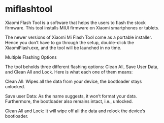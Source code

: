 # miflashtool
Xiaomi Flash Tool is a software that helps the users to flash the stock firmware. This tool installs MIUI firmware on Xiaomi smartphones or tablets. 

The newer versions of Xiaomi Mi Flash Tool come as a portable installer. Hence you don’t have to go through the setup, double-click the XiaomiFlash.exe, and the tool will be launched in no time.

Multiple Flashing Options

The tool beholds three different flashing options: Clean All, Save User Data, and Clean All and Lock. Here is what each one of them means:

Clean All: Wipes all the data from your device, the bootloader stays unlocked.

Save user Data: As the name suggests, it won’t format your data. Furthermore, the bootloader also remains intact, i.e., unlocked.

Clean All and Lock: It will wipe off all the data and relock the device’s bootloader.
